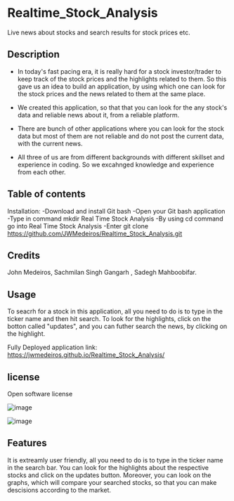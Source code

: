 # Realtime_Stock_Analysis
Live news about stocks and search results for stock prices etc.

## Description

- In today's fast pacing era, it is really hard for a stock investor/trader to keep track of the stock prices and the highlights related to them. So this gave us an idea to build an application, by using which one can look for the stock prices and the news related to them at the same place.

- We created this application, so that that you can look for the any stock's data and reliable news about it, from a reliable platform.

- There are bunch of other applications where you can look for the stock data but most of them are not reliable and do not post the current data, with the current news.

- All three of us are from different backgrounds with different skillset and experience in coding. So we excahnged knowledge and experience from each other.

## Table of contents

Installation:
-Download and install Git bash
-Open your Git bash application
-Type in command mkdir Real Time Stock Analysis
-By using cd command go into Real Time Stock Analysis
-Enter git clone https://github.com/JWMedeiros/Realtime_Stock_Analysis.git

## Credits

John Medeiros, Sachmilan Singh Gangarh , Sadegh Mahboobifar.

## Usage

To seacrh for a stock in this application, all you need to do is to type in the ticker name and then hit search. To look for the highlights, click on the botton called "updates", and you can futher search the news, by clicking on the highlight.

Fully Deployed application link: https://jwmedeiros.github.io/Realtime_Stock_Analysis/

## license

Open software license

![image](https://user-images.githubusercontent.com/44784107/172193279-354efde6-b45b-4434-ba7f-7c360c90ed76.png)

![image](https://user-images.githubusercontent.com/44784107/172193427-928d90b8-920e-43c2-8c60-3b4965db4c50.png)



## Features

It is extreamly user friendly, all you need to do is to type in the ticker name in the search bar. You can look for the highlights about the respective stocks and click on the updates button. Moreover, you can look on the graphs, which will compare your searched stocks, so that you can make descisions according to the market.


